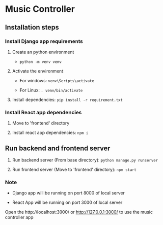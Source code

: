 # Music Controller


## Installation steps

### Install Django app requirements

1. Create an python environment 

     - ```python -m venv venv```

2. Activate the environment

    - For windows: ```venv\Scripts\activate```

    - For Linux: ```. venv/bin/activate```

3. Install dependencies: ```pip install -r requirement.txt```


### Install React app dependencies

1. Move to 'frontend' directory

2. Install react app dependencies: ```npm i```


## Run backend and frontend server

1. Run backend server (From base directory): ```python manage.py runserver```

2. Run frontend server (Move to 'frontend' directory): ```npm start``` 

### Note

- Django app will be running on port 8000 of local server

- React App will be running on port 3000 of local server

Open the http://localhost:3000/ or http://127.0.0.1:3000/ to use the music controller app
